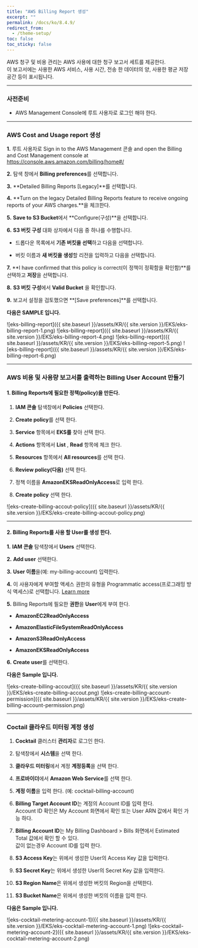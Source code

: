 ```yaml
---
title: "AWS Billing Report 생성"
excerpt: ""
permalink: /docs/ko/8.4.9/
redirect_from:
  - /theme-setup/
toc: false
toc_sticky: false
---
```


AWS 청구 및 비용 관리는 AWS 사용에 대한 청구 보고서 세트를 제공한다.  
이 보고서에는 사용한 AWS 서비스, 사용 시간, 전송 한 데이터의 양, 사용한 평균 저장 공간 등이 표시됩니다.

----

### 사전준비

* AWS Management Console에 루트 사용자로 로그인 해야 한다.

----

### AWS Cost and Usage report 생성

**1.** 루트 사용자로 Sign in to the AWS Management 콘솔 and open the Billing and Cost Management console at <https://console.aws.amazon.com/billing/home#/>

**2.** 탐색 창에서 **Billing preferences**를 선택합니다.

**3.** **Detailed Billing Reports [Legacy]**를 선택합니다.

**4.** **Turn on the legacy Detailed Billing Reports feature to receive ongoing reports of your AWS charges.**을 체크한다.

**5.** **Save to S3 Bucket**에서 **Configure(구성)**을 선택합니다.

**6.** **S3 버킷 구성** 대화 상자에서 다음 중 하나를 수행합니다.

  * 드롭다운 목록에서 **기존 버킷을 선택**하고 다음을 선택합니다.

  * 버킷 이름과 **새 버킷을 생성**할 리전을 입력하고 다음을 선택합니다.

**7.** **I have confirmed that this policy is correct(이 정책이 정확함을 확인함)**를 선택하고 **저장**을 선택합니다.

**8.** **S3 버킷 구성**에서 **Valid Bucket** 을 확인합니다.

**9.** 보고서 설정을 검토했으면 **[Save preferences]**를 선택합니다.

**다음은 SAMPLE 입니다.**

![eks-billing-report]({{ site.baseurl }}/assets/KR/{{ site.version }}/EKS/eks-billing-report-1.png)
![eks-billing-report]({{ site.baseurl }}/assets/KR/{{ site.version }}/EKS/eks-billing-report-4.png)
![eks-billing-report]({{ site.baseurl }}/assets/KR/{{ site.version }}/EKS/eks-billing-report-5.png)
![eks-billing-report]({{ site.baseurl }}/assets/KR/{{ site.version }}/EKS/eks-billing-report-6.png)

----

### AWS 비용 및 사용량 보고서를 출력하는 Billing User Account 만들기

#### 1. Billing Reports에 필요한 정책(policy)을 만든다.

  1. **IAM 콘솔** 탐색창에서 **Policies** 선택한다. 

  2. **Create policy**를 선택 한다.

  3. **Service** 항목에서 **EKS를** 찾아 선택 한다.

  4. **Actions** 항목에서 **List** , **Read** 항목에 체크 한다.

  5. **Resources** 항목에서 **All resources**를 선택 한다.

  6. **Review policy(다음)** 선택 한다.

  7. 정책 이름을 **AmazonEKSReadOnlyAccess**로 입력 한다.

  8. **Create policy** 선택 한다.

  ![eks-create-billing-accout-policy]({{ site.baseurl }}/assets/KR/{{ site.version }}/EKS/eks-create-billing-accout-policy.png)

----

#### 2. Billing Reports를 사용 할 User를 생성 한다.

**1.** **IAM 콘솔** 탐색창에서 **Users** 선택한다. 

**2.** **Add user** 선택한다.

**3.** **User 이름**을(예: my-billing-account) 입력한다.

**4.** 이 사용자에게 부여할 액세스 권한의 유형을 Programmatic access(프로그래밍 방식 액세스)로 선택합니다. [Learn more](https://docs.aws.amazon.com/ko_kr/IAM/latest/UserGuide/id_users_create.html)

**5.** Billing Reports에 필요한 **권한**을 **User**에게 부여 한다.

  * **AmazonEC2ReadOnlyAccess**

  * **AmazonElasticFileSystemReadOnlyAccess**

  * **AmazonS3ReadOnlyAccess**

  * **AmazonEKSReadOnlyAccess**

**6.** **Create user**를 선택한다.

  **다음은 Sample 입니다.**

  ![eks-create-billing-accout]({{ site.baseurl }}/assets/KR/{{ site.version }}/EKS/eks-create-billing-accout.png)
  ![eks-create-billing-account-permission]({{ site.baseurl }}/assets/KR/{{ site.version }}/EKS/eks-create-billing-account-permission.png)

----

### Coctail 클라우드 미터링 계정 생성

  1. **Cocktail** 클러스터 **관리자**로 로그인 한다.

  2. 탐색창에서 **시스템**을 선택 한다.

  3. **클라우드 미터링**에서 계정 **계정등록**을 선택 한다.

  4. **프로바이더**에서 **Amazon Web Service**를 선택 한다.

  5. **계정 이름**을 입력 한다. (예: cocktail-billing-account)

  6. **Billing Target Account ID**는 계정의 Account ID를 입력 한다.  
  Account ID 확인은 My Account 화면에서 확인 또는 User ARN 값에서 확인 가능 하다.

  7. **Billing Account ID**는 My Billing Dashboard > Bills 화면에서 Estimated Total 값에서 확인 할 수 있다.  
  값이 없는경우 Account ID를 입력 한다.

  8. **S3 Access Key**는 위에서 생성한 User의 Access Key 값을 입력한다.

  9. **S3 Secret Key**는 위에서 생성한 User의 Secret Key 값을 입력한다.

  10. **S3 Region Name**은 위에서 생성한 버킷의 Region을 선택한다.

  11. **S3 Bucket Name**은 위에서 생성한 버킷의 이름을 입력 한다.

  **다음은 Sample 입니다.**

  ![eks-cocktail-metering-account-1]({{ site.baseurl }}/assets/KR/{{ site.version }}/EKS/eks-cocktail-metering-account-1.png)
  ![eks-cocktail-metering-account-2]({{ site.baseurl }}/assets/KR/{{ site.version }}/EKS/eks-cocktail-metering-account-2.png)
